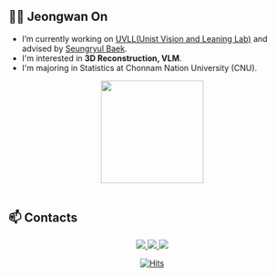 ## 🙋‍♂️ Jeongwan On

- I’m currently working on [UVLL(Unist Vision and Leaning Lab)](http://vision.unist.ac.kr/) and advised by [Seungryul Baek](https://sites.google.com/site/bsrvision00/).
- I'm interested in **3D Reconstruction, VLM**.
- I'm majoring in Statistics at Chonnam Nation University (CNU).

<div align = "center">
  <img height="180em" src="https://github-readme-stats-real.vercel.app/api?username=on-jungwoan&theme=dark&show_icons=true&locale=en&include_all_commits=false&&count_private=true" />
</div>

<br>


## 📫 Contacts

<div align=center>

  <a href="https://on-jungwoan.github.io/">
    <img src="https://img.shields.io/badge/Blog-181717?style=flat-square&logo=github&logoColor=white">
  </a>

  <a href="mailto:slalghsrm1@gmail.com">
    <img src="https://img.shields.io/badge/Gmail-EA4335?style=flat-square&logo=gmail&logoColor=white">
  </a>

  <a href="https://www.linkedin.com/in/jeongwan-on-27698b290/">
    <img src="https://img.shields.io/badge/LinkedIn-0A66C2?style=flat-square&logo=linkedin&logoColor=white">
  </a>

  <br>

  [![Hits](https://hits.seeyoufarm.com/api/count/incr/badge.svg?url=https%3A%2F%2Fgithub.com%2FOn-JungWoan&count_bg=%235ECA0B&title_bg=%23555555&icon=github.svg&icon_color=%23E7E7E7&title=hits&edge_flat=false)](https://hits.seeyoufarm.com)
</div>

